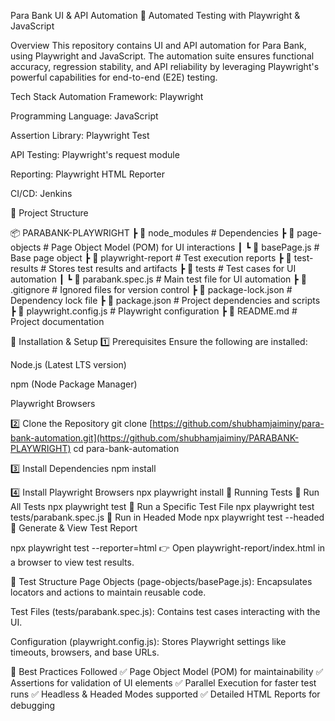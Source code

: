 Para Bank UI & API Automation
🚀 Automated Testing with Playwright & JavaScript

Overview
This repository contains UI and API automation for Para Bank, using Playwright and JavaScript. The automation suite ensures functional accuracy, regression stability, and API reliability by leveraging Playwright's powerful capabilities for end-to-end (E2E) testing.

Tech Stack
Automation Framework: Playwright

Programming Language: JavaScript

Assertion Library: Playwright Test

API Testing: Playwright's request module

Reporting: Playwright HTML Reporter

CI/CD: Jenkins 

📌 Project Structure

📦 PARABANK-PLAYWRIGHT
 ┣ 📂 node_modules           # Dependencies
 ┣ 📂 page-objects           # Page Object Model (POM) for UI interactions
 ┃ ┗ 📜 basePage.js          # Base page object
 ┣ 📂 playwright-report      # Test execution reports
 ┣ 📂 test-results           # Stores test results and artifacts
 ┣ 📂 tests                  # Test cases for UI automation
 ┃ ┗ 📜 parabank.spec.js     # Main test file for UI automation
 ┣ 📜 .gitignore             # Ignored files for version control
 ┣ 📜 package-lock.json      # Dependency lock file
 ┣ 📜 package.json           # Project dependencies and scripts
 ┣ 📜 playwright.config.js   # Playwright configuration
 ┣ 📜 README.md              # Project documentation


📌 Installation & Setup
1️⃣ Prerequisites
Ensure the following are installed:

Node.js (Latest LTS version)

npm (Node Package Manager)

Playwright Browsers

2️⃣ Clone the Repository
git clone  [https://github.com/shubhamjaiminy/para-bank-automation.git](https://github.com/shubhamjaiminy/PARABANK-PLAYWRIGHT)
cd para-bank-automation

3️⃣ Install Dependencies
npm install

4️⃣ Install Playwright Browsers
npx playwright install
📌 Running Tests
🔹 Run All Tests
npx playwright test
🔹 Run a Specific Test File
npx playwright test tests/parabank.spec.js
🔹 Run in Headed Mode
npx playwright test --headed
🔹 Generate & View Test Report

npx playwright test --reporter=html
👉 Open playwright-report/index.html in a browser to view test results.

📌 Test Structure
Page Objects (page-objects/basePage.js): Encapsulates locators and actions to maintain reusable code.

Test Files (tests/parabank.spec.js): Contains test cases interacting with the UI.

Configuration (playwright.config.js): Stores Playwright settings like timeouts, browsers, and base URLs.

📌 Best Practices Followed
✅ Page Object Model (POM) for maintainability
✅ Assertions for validation of UI elements
✅ Parallel Execution for faster test runs
✅ Headless & Headed Modes supported
✅ Detailed HTML Reports for debugging
